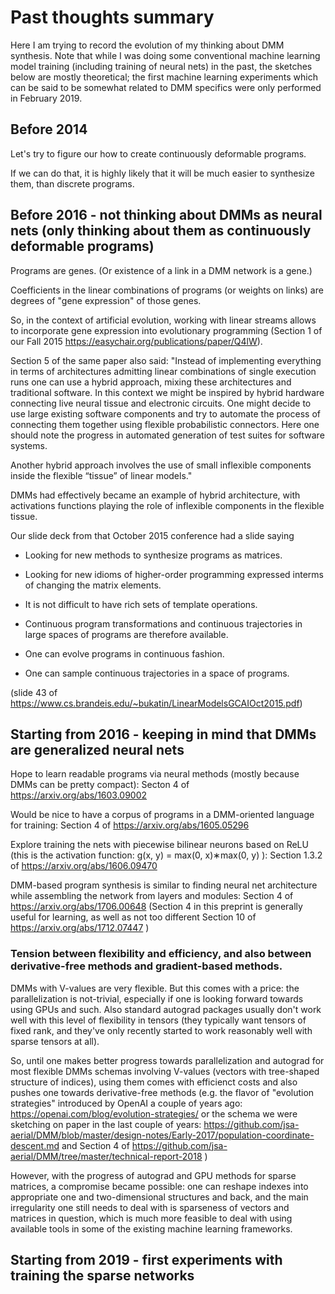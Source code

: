 # Past thoughts summary

Here I am trying to record the evolution of my thinking about DMM synthesis. Note that while I was doing some conventional machine learning model training (including training of neural nets) in the past, the sketches below are mostly theoretical; the first machine learning experiments which can be said to be somewhat related to DMM specifics were only performed in February 2019.

## Before 2014

Let's try to figure our how to create continuously deformable programs.

If we can do that, it is highly likely that it will be much easier to synthesize them, than discrete programs.

## Before 2016 - not thinking about DMMs as neural nets (only thinking about them as continuously deformable programs)

Programs are genes. (Or existence of a link in a DMM network is a gene.)

Coefficients in the linear combinations of programs (or weights on links) are degrees of "gene expression" of those genes.

So, in the context of artificial evolution, working with linear streams allows to incorporate gene expression into evolutionary programming (Section 1 of our Fall 2015 https://easychair.org/publications/paper/Q4lW). 

Section 5 of the same paper also said: "Instead
of implementing everything in terms of architectures admitting linear combinations of single execution
runs one can use a hybrid approach, mixing these architectures and traditional software. In this context
we might be inspired by hybrid hardware connecting live neural tissue and electronic circuits.
One might decide to use large existing software components and try to automate the process of
connecting them together using flexible probabilistic connectors. Here one should note the progress in
automated generation of test suites for software systems.

Another hybrid approach involves the use of small inflexible components inside the flexible “tissue”
of linear models." 

DMMs had effectively became an example of hybrid architecture, with activations functions playing the role of inflexible components in the flexible tissue.

Our slide deck from that October 2015 conference had a slide saying

 * Looking for new methods to synthesize programs as matrices.
 
 * Looking for new idioms of higher-order programming expressed interms of changing the matrix elements.
 
 * It is not difficult to have rich sets of template operations.
 
 * Continuous program transformations and continuous trajectories in large spaces of programs are therefore available.
 
 * One can evolve programs in continuous fashion.
 
 * One can sample continuous trajectories in a space of programs.
 
(slide 43 of https://www.cs.brandeis.edu/~bukatin/LinearModelsGCAIOct2015.pdf)


## Starting from 2016 - keeping in mind that DMMs are generalized neural nets

Hope to learn readable programs via neural methods (mostly because DMMs can be pretty compact): Secton 4 of https://arxiv.org/abs/1603.09002

Would be nice to have a corpus of programs in a DMM-oriented language for training: Section 4 of https://arxiv.org/abs/1605.05296

Explore training the nets with piecewise bilinear neurons based on ReLU (this is the activation function: g(x, y) = max(0, x)∗max(0, y) ): Section 1.3.2 of https://arxiv.org/abs/1606.09470

DMM-based program synthesis is similar to finding neural net architecture while assembling the network from layers and modules:
Section 4 of https://arxiv.org/abs/1706.00648 (Section 4 in this preprint is generally useful for learning, as well as not too different Section 10 of https://arxiv.org/abs/1712.07447 )

### Tension between flexibility and efficiency, and also between derivative-free methods and gradient-based methods. 

DMMs with V-values are very flexible. But this comes with a price: the parallelization is not-trivial, especially if one is looking forward towards using GPUs and such. Also standard autograd packages usually don't work well with this level of flexibility in tensors (they typically want tensors of fixed rank, and they've only recently started to work reasonably well with sparse tensors at all).

So, until one makes better progress towards parallelization and autograd for most flexible DMMs schemas involving V-values (vectors with tree-shaped structure of indices), using them comes with efficienct costs and also pushes one towards derivative-free methods (e.g. the flavor of "evolution strategies" introduced by OpenAI a couple of years ago: https://openai.com/blog/evolution-strategies/ or the schema we were sketching on paper in the last couple of years: https://github.com/jsa-aerial/DMM/blob/master/design-notes/Early-2017/population-coordinate-descent.md and Section 4 of https://github.com/jsa-aerial/DMM/tree/master/technical-report-2018 )

However, with the progress of autograd and GPU methods for sparse matrices, a compromise became possible: one can reshape indexes into appropriate one and two-dimensional structures and back, and the main irregularity one still needs to deal with is sparseness of vectors and matrices in question, which is much more feasible to deal with using available tools in some of the existing machine learning frameworks.


## Starting from 2019 - first experiments with training the sparse networks
